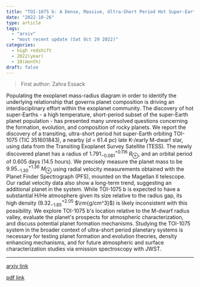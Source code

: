 ```yaml
---
title: "TOI-1075 b: A Dense, Massive, Ultra-Short Period Hot Super-Earth Straddling the Radius Gap"
date: "2022-10-26"
type: article
tags:
  - "arxiv"
  - "most recent update (Sat Oct 29 2022)"
categories:
  - high redshift
  - 2022(year)
  - 10(month)
draft: false
---
```


> First author: Zahra Essack

 Populating the exoplanet mass-radius diagram in order to identify the
underlying relationship that governs planet composition is driving an
interdisciplinary effort within the exoplanet community. The discovery of hot
super-Earths - a high temperature, short-period subset of the super-Earth
planet population - has presented many unresolved questions concerning the
formation, evolution, and composition of rocky planets. We report the discovery
of a transiting, ultra-short period hot super-Earth orbiting TOI-1075 (TIC
351601843), a nearby ($d$ = 61.4 pc) late K-/early M-dwarf star, using data
from the Transiting Exoplanet Survey Satellite (TESS). The newly discovered
planet has a radius of $1.791^{+0.116}_{-0.081}$ $R_{\oplus}$, and an orbital
period of 0.605 days (14.5 hours). We precisely measure the planet mass to be
$9.95^{+1.36}_{-1.30}$ $M_{\oplus}$ using radial velocity measurements obtained
with the Planet Finder Spectrograph (PFS), mounted on the Magellan II
telescope. Our radial velocity data also show a long-term trend, suggesting an
additional planet in the system. While TOI-1075 b is expected to have a
substantial H/He atmosphere given its size relative to the radius gap, its high
density ($9.32^{+2.05}_{-1.85}$ $\rm{g/cm^3}$) is likely inconsistent with this
possibility. We explore TOI-1075 b's location relative to the M-dwarf radius
valley, evaluate the planet's prospects for atmospheric characterization, and
discuss potential planet formation mechanisms. Studying the TOI-1075 system in
the broader context of ultra-short period planetary systems is necessary for
testing planet formation and evolution theories, density enhancing mechanisms,
and for future atmospheric and surface characterization studies via emission
spectroscopy with JWST.

---
[arxiv link](http://arxiv.org/abs/2210.14901v1)

[pdf link](http://arxiv.org/pdf/2210.14901v1)
